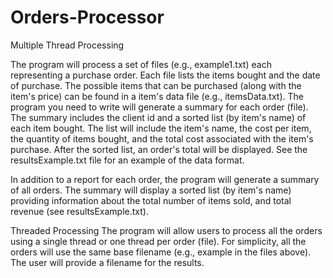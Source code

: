 # Orders-Processor
Multiple Thread Processing

The program will process a set of files (e.g., example1.txt) each representing a purchase order. Each file lists the items bought and the date of purchase. The possible items that can be purchased (along with the item's price) can be found in a item's data file (e.g., itemsData.txt). The program you need to write will generate a summary for each order (file). The summary includes the client id and a sorted list (by item's name) of each item bought. The list will include the item's name, the cost per item, the quantity of items bought, and the total cost associated with the item's purchase. After the sorted list, an order's total will be displayed. See the resultsExample.txt file for an example of the data format.

In addition to a report for each order, the program will generate a summary of all orders. The summary will display a sorted list (by item's name) providing information about the total number of items sold, and total revenue (see resultsExample.txt).

Threaded Processing
The program will allow users to process all the orders using a single thread or one thread per order (file). For simplicity, all the orders will use the same base filename (e.g., example in the files above). The user will provide a filename for the results.
